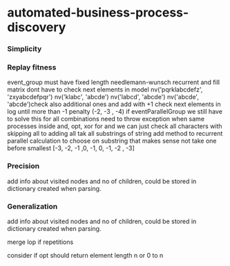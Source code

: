 # automated-business-process-discovery
 
### Simplicity

### Replay fitness
event_group must have fixed length
needlemann-wunsch recurrent and fill matrix
dont have to check next elements in model
nv('pqrklabcdefz', 'zxyabcdefpqr')
nv('klabc', 'abcde')
nv('labcd', 'abcde')
nv('abcde', 'abcde')check also additional ones and add with +1
check next elements in log until more than -1 penalty (-2, -3 , -4)
if eventParallelGroup we still have to solve this for all combinations
need to throw exception when same processes inside and, opt, xor
for and we can just check all characters with skipping all to adding all 
tak all substrings of string
add method to recurrent parallel calculation to choose on substring that makes sense not take one before smallest [-3, -2, -1 ,0, -1, 0, -1, -2 , -3]
### Precision
add info about visited nodes and no of children, could be stored in dictionary created when parsing.
### Generalization
add info about visited nodes and no of children, could be stored in dictionary created when parsing.

merge lop if repetitions

consider if opt should return element length n or 0 to n